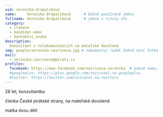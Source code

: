 ```yaml
---
uid: veronika.drapalikova
name:     Veronika Drápalíková   	# běžně používáné jméno
fullname: Veronika Drápalíková   	# jméno s tituly etc.
category:
  - clenove
  - kandidat-obec
  - kontaktni_osoba  
description: 
  konzultant v telekomunikacích na mateřské dovolené
img: people/veronika-vavrinova.jpg # zakomentuj radek dokud není fotka
mail:
  - veronika.vavrinova@pirati.cz
profiles:
  facebook: https://www.facebook.com/vavrinova.veronika  # pokud nema, staci smazat tuto radku
  #googleplus: https://plus.google.com/+uzivatel.na.googleplus
  #twitter: https://twitter.com/uzivatel.na.twitteru
---
```


28 let, konzultantka

členka České pirátské strany, na mateřské dovolené

matka dvou dětí
